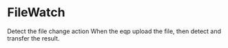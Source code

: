 # FileWatch
Detect the file change action
When the eqp upload the file, then detect and transfer the result.
